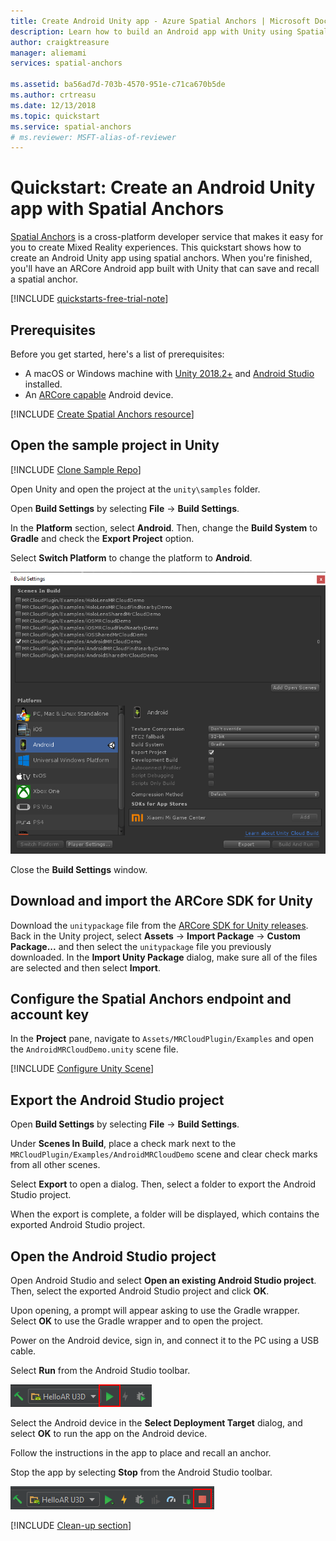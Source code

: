 ```yaml
---
title: Create Android Unity app - Azure Spatial Anchors | Microsoft Docs
description: Learn how to build an Android app with Unity using Spatial Anchors.
author: craigktreasure
manager: aliemami
services: spatial-anchors

ms.assetid: ba56ad7d-703b-4570-951e-c71ca670b5de
ms.author: crtreasu
ms.date: 12/13/2018
ms.topic: quickstart
ms.service: spatial-anchors
# ms.reviewer: MSFT-alias-of-reviewer
---
```

# Quickstart: Create an Android Unity app with Spatial Anchors

[Spatial Anchors](../overview.md) is a cross-platform developer service that makes it easy for you to create
Mixed Reality experiences. This quickstart shows how to create an Android Unity app using spatial anchors. When you're finished,
you'll have an ARCore Android app built with Unity that can save and recall a spatial anchor.

[!INCLUDE [quickstarts-free-trial-note](../../../../includes/quickstarts-free-trial-note.md)]

## Prerequisites

Before you get started, here's a list of prerequisites:

- A macOS or Windows machine with <a href="https://unity3d.com/get-unity/download" target="_blank">Unity 2018.2+</a> and <a href="https://developer.android.com/studio/" target="_blank">Android Studio</a> installed.
- An <a href="https://developers.google.com/ar/discover/supported-devices" target="_blank">ARCore capable</a> Android device.

[!INCLUDE [Create Spatial Anchors resource](../../../../includes/spatial-anchors-get-started-create-resource.md)]

## Open the sample project in Unity

[!INCLUDE [Clone Sample Repo](../../../../includes/spatial-anchors-clone-sample-repository.md)]

Open Unity and open the project at the `unity\samples` folder.

Open **Build Settings** by selecting **File** -> **Build Settings**.

In the **Platform** section, select **Android**. Then, change the **Build System** to **Gradle** and check the **Export Project** option.

Select **Switch Platform** to change the platform to **Android**.

![Unity Build Settings](./media/get-started-unity-android/unity-build-settings.png)

Close the **Build Settings** window.

## Download and import the ARCore SDK for Unity

Download the `unitypackage` file from the [ARCore SDK for Unity releases](https://github.com/google-ar/arcore-unity-sdk/releases/tag/v1.5.0). Back in the Unity project, select **Assets** -> **Import Package** -> **Custom Package...** and then select the `unitypackage` file you previously downloaded. In the **Import Unity Package** dialog, make sure all of the files are selected and then select **Import**.

## Configure the Spatial Anchors endpoint and account key

In the **Project** pane, navigate to `Assets/MRCloudPlugin/Examples` and open the `AndroidMRCloudDemo.unity` scene file.

[!INCLUDE [Configure Unity Scene](../../../../includes/spatial-anchors-unity-configure-scene.md)]

## Export the Android Studio project

Open **Build Settings** by selecting **File** -> **Build Settings**.

Under **Scenes In Build**, place a check mark next to the `MRCloudPlugin/Examples/AndroidMRCloudDemo` scene and clear check marks from all other scenes.

Select **Export** to open a dialog. Then, select a folder to export the Android Studio project.

When the export is complete, a folder will be displayed, which contains the exported Android Studio project.

## Open the Android Studio project

Open Android Studio and select **Open an existing Android Studio project**. Then, select the exported Android Studio project and click **OK**.

Upon opening, a prompt will appear asking to use the Gradle wrapper. Select **OK** to use the Gradle wrapper and to open the project.

Power on the Android device, sign in, and connect it to the PC using a USB cable.

Select **Run** from the Android Studio toolbar.

![Android Studio Deploy and Run](./media/get-started-unity-android/android-studio-deploy-run.png)

Select the Android device in the **Select Deployment Target** dialog, and select **OK** to run the app on the Android device.

Follow the instructions in the app to place and recall an anchor.

Stop the app by selecting **Stop** from the Android Studio toolbar.

![Android Studio Stop](./media/get-started-unity-android/android-studio-stop.png)

[!INCLUDE [Clean-up section](../../../../includes/clean-up-section-portal.md)]
